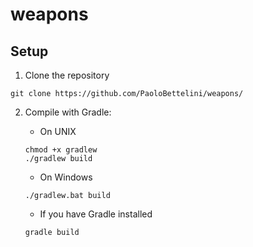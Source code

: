# weapons

## Setup
1. Clone the repository
  ```
  git clone https://github.com/PaoloBettelini/weapons/
  ```

2. Compile with Gradle:

    + On UNIX
    ```
    chmod +x gradlew
    ./gradlew build
    ```

    + On Windows
    ```
    ./gradlew.bat build
    ```

    + If you have Gradle installed
    ```
    gradle build
    ```